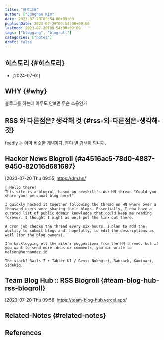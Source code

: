 ```yaml
---
title: "블로그롤"
author: ["Junghan Kim"]
date: 2023-07-20T09:54:00+09:00
publishDate: 2023-07-20T09:54:00+09:00
lastmod: 2023-07-20T09:54:00+09:00
tags: ["blogging", "blogroll"]
categories: ["notes"]
draft: false
---
```


## 히스토리 {#히스토리}

-   [2024-07-01]


## WHY {#why}

블로그를 하는데 아무도 안보면 무슨 소용인가


## RSS 와 다른점은? 생각해 것 {#rss-와-다른점은-생각해-것}



feedly 는 아마 비슷한 개념이다. 분야 별 검색이 되니까.


## Hacker News Blogroll {#a4516ac5-78d0-4887-9450-82016d681697}

<span class="timestamp-wrapper"><span class="timestamp">[2023-07-20 Thu 09:55]</span></span> <https://dm.hn/>

```text
👋 Hello there!
This site is a blogroll based on revskill's Ask HN thread "Could you share your personal blog here?"

I quickly hacked it together following the thread on HN where over a thousand users were sharing their blogs. Essentially, I now have a curated list of public domain knowledge that could keep me reading forever. I thought I might as well put the link out there.

A cron job checks the thread every six hours. I plan to add the ability to submit blogs and, hopefully, to edit the descriptions as well (for the blog owners).

I'm backlogging all the site's suggestions from the HN thread, but if you want to send more ideas or comments, you can write to nelson@hernandez.id

The stack? Rails 7 + Tabler UI / Gems: Nokogiri, Ransack, Kaminari, Sidekiq.
```


## Team Blog Hub :: RSS Blogroll {#team-blog-hub-rss-blogroll}

<span class="timestamp-wrapper"><span class="timestamp">[2023-07-20 Thu 09:56]</span></span> <https://team-blog-hub.vercel.app/>


## Related-Notes {#related-notes}

## References

<style>.csl-entry{text-indent: -1.5em; margin-left: 1.5em;}</style><div class="csl-bib-body">
</div>
